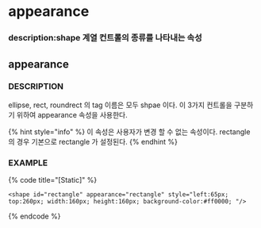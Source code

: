 # appearance

### description:shape 계열 컨트롤의 종류를 나타내는 속성

## appearance

### DESCRIPTION

ellipse, rect, roundrect 의 tag 이름은 모두 shpae 이다. 이 3가지 컨트롤을 구분하기 위하여 appearance 속성을 사용한다.

{% hint style="info" %}
이 속성은 사용자가 변경 할 수 없는 속성이다. rectangle 의 경우 기본으로 rectangle 가 설정된다.
{% endhint %}

### EXAMPLE

{% code title="\[Static\]" %}
```markup
<shape id="rectangle" appearance="rectangle" style="left:65px; top:260px; width:160px; height:160px; background-color:#ff0000; "/>
```
{% endcode %}

